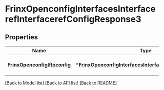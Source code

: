 # FrinxOpenconfigInterfacesInterfacerefInterfacerefConfigResponse3

## Properties
Name | Type | Description | Notes
------------ | ------------- | ------------- | -------------
**FrinxOpenconfigIfIpconfig** | [***FrinxOpenconfigInterfacesInterfacerefInterfacerefConfig**](frinx.openconfig.interfaces.interfaceref.interfaceref.Config.md) |  | [optional] [default to null]

[[Back to Model list]](../README.md#documentation-for-models) [[Back to API list]](../README.md#documentation-for-api-endpoints) [[Back to README]](../README.md)


